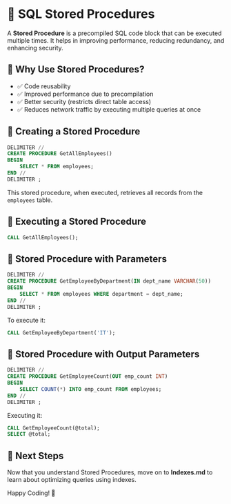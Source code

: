 # 📌 SQL Stored Procedures

A **Stored Procedure** is a precompiled SQL code block that can be executed multiple times. It helps in improving performance, reducing redundancy, and enhancing security.

## 🔹 Why Use Stored Procedures?
- ✅ Code reusability
- ✅ Improved performance due to precompilation
- ✅ Better security (restricts direct table access)
- ✅ Reduces network traffic by executing multiple queries at once

## 🔹 Creating a Stored Procedure
```sql
DELIMITER //
CREATE PROCEDURE GetAllEmployees()
BEGIN
    SELECT * FROM employees;
END //
DELIMITER ;
```

This stored procedure, when executed, retrieves all records from the `employees` table.

## 🔹 Executing a Stored Procedure
```sql
CALL GetAllEmployees();
```

## 🔹 Stored Procedure with Parameters
```sql
DELIMITER //
CREATE PROCEDURE GetEmployeeByDepartment(IN dept_name VARCHAR(50))
BEGIN
    SELECT * FROM employees WHERE department = dept_name;
END //
DELIMITER ;
```

To execute it:
```sql
CALL GetEmployeeByDepartment('IT');
```

## 🔹 Stored Procedure with Output Parameters
```sql
DELIMITER //
CREATE PROCEDURE GetEmployeeCount(OUT emp_count INT)
BEGIN
    SELECT COUNT(*) INTO emp_count FROM employees;
END //
DELIMITER ;
```

Executing it:
```sql
CALL GetEmployeeCount(@total);
SELECT @total;
```

## 🔗 Next Steps
Now that you understand Stored Procedures, move on to **Indexes.md** to learn about optimizing queries using indexes.

Happy Coding! 🚀